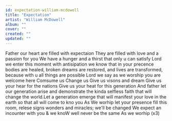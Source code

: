 ```yaml
---
id: expectation-william-mcdowell
title: "Expectation"
artist: "William McDowell"
album: ""
cover: ""
created: ""
updated: ""
---
```


Father our heart are filled with expectaion
They are filled with love and a passion for you
We have a hunger and a thirst that only u can satisfy
Lord we enter this moment with antisipation we know that in your precence bodies are healed, broken dreams are restored, and lives are transformed, because with u all things are possible
Lord we say as we worship you are welcome here
Comsume us
Change us
Give us visons and dream
Give us your hear for the nations
Give us your heat for this generation
And father let our generation arise and demonstrate the kinda selfless faith that will change the world.Let a generation emerge that will manifest your love in the earth so that all will come to kno you
As We worhip let your presence fill this room, relese signs wonders and miracles; we'll be changed
We expect an incounter with you & we knoW well never be the same
As we worhip (x3)